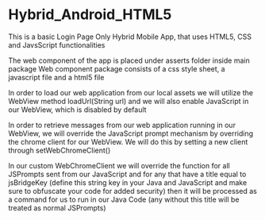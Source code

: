 # Hybrid_Android_HTML5
This is a basic Login Page Only Hybrid Mobile App, that uses HTML5, CSS and JavsScript functionalities

The web component of the app is placed under asserts folder inside main package
Web component package consists of a css style sheet, a javascript file and a html5 file

In order to load our web application from our local assets we will utilize the WebView method loadUrl(String url) and we will also enable JavaScript in our WebView, which is disabled by default

In order to retrieve messages from our web application running in our WebView, we will override the JavaScript prompt mechanism by overriding the chrome client for our WebView. We will do this by setting a new client through setWebChromeClient()

In our custom WebChromeClient we will override the function for all JSPrompts sent from our JavaScript and for any that have a title equal to jsBridgeKey (define this string key in your Java and JavaScript and make sure to obfuscate your code for added security) then it will be processed as a command for us to run in our Java Code (any without this title will be treated as normal JSPrompts)


